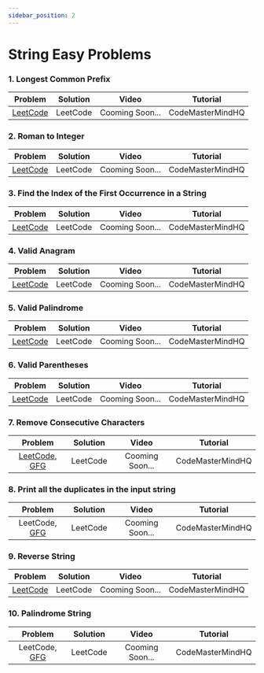 ```yaml
---
sidebar_position: 2
---
```


# String Easy Problems

### 1. Longest Common Prefix

   | Problem | Solution |Video |Tutorial |
   |:-------:|:--------:|:--------:|:--------:|
   | [LeetCode](https://leetcode.com/problems/longest-common-prefix/) |LeetCode |Cooming Soon... | CodeMasterMindHQ|

### 2. Roman to Integer

   | Problem | Solution |Video |Tutorial |
   |:-------:|:--------:|:--------:|:--------:|
   | [LeetCode](https://leetcode.com/problems/roman-to-integer/) |LeetCode |Cooming Soon... | CodeMasterMindHQ|

### 3. Find the Index of the First Occurrence in a String

   | Problem | Solution |Video |Tutorial |
   |:-------:|:--------:|:--------:|:--------:|
   | [LeetCode](https://leetcode.com/problems/find-the-index-of-the-first-occurrence-in-a-string/) |LeetCode |Cooming Soon... | CodeMasterMindHQ|

### 4. Valid Anagram

   | Problem | Solution |Video |Tutorial |
   |:-------:|:--------:|:--------:|:--------:|
   | [LeetCode](https://leetcode.com/problems/valid-anagram/) |LeetCode |Cooming Soon... | CodeMasterMindHQ|

### 5. Valid Palindrome

   | Problem | Solution |Video |Tutorial |
   |:-------:|:--------:|:--------:|:--------:|
   | [LeetCode](https://leetcode.com/problems/valid-palindrome/) |LeetCode |Cooming Soon... | CodeMasterMindHQ|

### 6. Valid Parentheses

   | Problem | Solution |Video |Tutorial |
   |:-------:|:--------:|:--------:|:--------:|
   | [LeetCode](https://leetcode.com/problems/valid-parentheses/) |LeetCode |Cooming Soon... | CodeMasterMindHQ|

### 7. Remove Consecutive Characters

   | Problem | Solution |Video |Tutorial |
   |:-------:|:--------:|:--------:|:--------:|
   | [LeetCode](https://leetcode.com/problems/remove-all-adjacent-duplicates-in-string/), [GFG](https://practice.geeksforgeeks.org/problems/consecutive-elements2306/1) |LeetCode |Cooming Soon... | CodeMasterMindHQ|

### 8. Print all the duplicates in the input string

   | Problem | Solution |Video |Tutorial |
   |:-------:|:--------:|:--------:|:--------:|
   | LeetCode, [GFG](https://www.geeksforgeeks.org/print-all-the-duplicates-in-the-input-string/) |LeetCode |Cooming Soon... | CodeMasterMindHQ|

   ### 9. Reverse String

   | Problem | Solution |Video |Tutorial |
   |:-------:|:--------:|:--------:|:--------:|
   | [LeetCode](https://leetcode.com/problems/reverse-string/) |LeetCode |Cooming Soon... | CodeMasterMindHQ|

  ### 10. Palindrome String

   | Problem | Solution |Video |Tutorial |
   |:-------:|:--------:|:--------:|:--------:|
   | LeetCode, [GFG](https://practice.geeksforgeeks.org/problems/palindrome-string0817/1) |LeetCode |Cooming Soon... | CodeMasterMindHQ|

